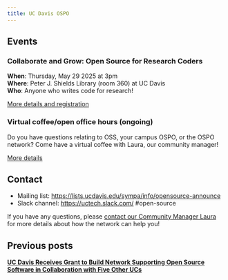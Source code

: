 ```yaml
---
title: UC Davis OSPO
---
```


## Events

### Collaborate and Grow: Open Source for Research Coders

**When**: Thursday, May 29 2025 at 3pm<br>
**Where**: Peter J. Shields Library (room 360) at UC Davis<br>
**Who**: Anyone who writes code for research!

[More details and registration](https://ucospo.net/events/#collaborate-and-grow-open-source-for-research-coders-davis)

### Virtual coffee/open office hours (ongoing)

Do you have questions relating to OSS, your campus OSPO, or the OSPO network? Come have a virtual coffee with Laura, our community manager!

[More details](https://ucospo.net/events/#virtual-coffeeoffice-hours-ongoing)

## Contact

- Mailing list: https://lists.ucdavis.edu/sympa/info/opensource-announce
- Slack channel: https://uctech.slack.com/ #open-source

 If you have any questions, please [contact our Community Manager Laura](mailto:lalangdon@ucdavis.edu) for more details about how the network can help you!

## Previous posts

[**UC Davis Receives Grant to Build Network Supporting Open Source Software in Collaboration with Five Other UCs**](https://library.ucdavis.edu/news/uc-davis-receives-grant-to-build-network-supporting-open-source-software-in-collaboration-with-five-other-ucs/)

